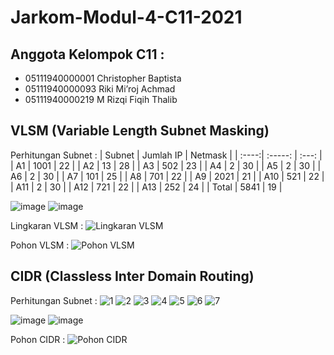 # Jarkom-Modul-4-C11-2021

## Anggota Kelompok C11 : <br>
- 05111940000001 Christopher Baptista
- 05111940000093 Riki Mi’roj Achmad
- 05111940000219 M Rizqi Fiqih Thalib

## VLSM (Variable Length Subnet Masking) 

Perhitungan Subnet : 
| Subnet  | Jumlah IP | Netmask |
| :----:| :-----: | :---: |
| A1 | 1001 | 22 |
| A2 | 13  | 28 |
| A3 | 502 | 23 |
| A4 | 2 | 30 |
| A5 | 2 | 30 |
| A6 | 2 | 30 |
| A7 | 101 | 25 |
| A8 | 701 | 22 |
| A9 | 2021 | 21 |
| A10 | 521 | 22 |
| A11 | 2 | 30 |
| A12 | 721 | 22 |
| A13 | 252 | 24 |
| Total | 5841 | 19 |


![image](https://user-images.githubusercontent.com/62735317/143676342-5d84420b-118e-4a08-b7fc-b63d66e72b05.png) 
![image](https://user-images.githubusercontent.com/62735317/143676846-7f99ca58-6d07-45aa-8644-6a9559398921.png)




Lingkaran VLSM : 
![Lingkaran VLSM](https://user-images.githubusercontent.com/62735317/143675573-74c2a358-046e-4c3a-80c1-bb5f042c3c72.jpg)

Pohon VLSM : 
![Pohon VLSM](https://user-images.githubusercontent.com/62735317/143675589-caf40479-816a-478c-93b2-49287cd4a052.jpg)


## CIDR (Classless Inter Domain Routing)

Perhitungan Subnet : 
![1](https://user-images.githubusercontent.com/62735317/143675712-4471e8ed-5971-4423-8ba8-b681ba5c5e35.jpg)
![2](https://user-images.githubusercontent.com/62735317/143675713-e7afa238-0aee-4413-bdcd-e6d6ab7484ee.jpg)
![3](https://user-images.githubusercontent.com/62735317/143675715-fae9871f-e94f-48d0-9216-35fa531d2c33.jpg)
![4](https://user-images.githubusercontent.com/62735317/143675717-0e70fd63-a7d0-4443-84ec-a3bb05b95064.jpg)
![5](https://user-images.githubusercontent.com/62735317/143675719-9738aa92-cc70-4b3e-abad-20fa79d52971.jpg)
![6](https://user-images.githubusercontent.com/62735317/143675720-a0015369-c97b-41a7-b0b7-09b9ca3cda08.jpg)
![7](https://user-images.githubusercontent.com/62735317/143675723-1d85b19a-1d7e-4e59-a97b-2e13d14fc54d.jpg)

![image](https://user-images.githubusercontent.com/62735317/143676935-c304a16a-3ae0-4a26-a2da-ed9d703ab8e8.png)
![image](https://user-images.githubusercontent.com/62735317/143676966-2dd6efc6-96ce-4c89-8f8a-553d4cb24ba0.png)

Pohon CIDR : 
![Pohon CIDR](https://user-images.githubusercontent.com/62735317/143675730-17a8db4b-e150-4bc8-a4c9-450c91b81b1e.jpg)
